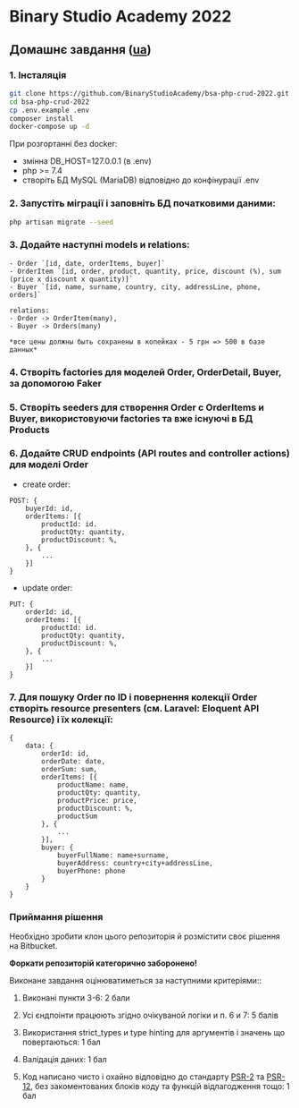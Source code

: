 # Binary Studio Academy 2022
## Домашнє завдання ([ua](README_UA.md))

### 1. Інсталяція
```bash
git clone https://github.com/BinaryStudioAcademy/bsa-php-crud-2022.git
cd bsa-php-crud-2022
cp .env.example .env
composer install
docker-compose up -d
```
При розгортанні без docker:
 - змінна DB_HOST=127.0.0.1 (в .env)
 - php >= 7.4
 - створіть БД MySQL (MariaDB) відповідно до конфінурації .env

### 2. Запустіть міграції і заповніть БД початковими даними:
```bash
php artisan migrate --seed
```
### 3. Додайте наступні models и relations:
    - Order `[id, date, orderItems, buyer]`
    - OrderItem `[id, order, product, quantity, price, discount (%), sum (price x discount x quantity)]`
    - Buyer `[id, name, surname, country, city, addressLine, phone, orders]`
    
    relations:
    - Order -> OrderItem(many), 
    - Buyer -> Orders(many)
    
    *все цены должны быть сохранены в копейках - 5 грн => 500 в базе данных*

### 4. Створіть factories для моделей **Order, OrderDetail, Buyer**, за допомогою Faker

### 5. Створіть seeders для створення Order c OrderItems и Buyer, використовуючи factories та вже існуючі в БД Products

### 6. Додайте CRUD endpoints (API routes and controller actions) для моделі Order

- create order:
```
POST: {
    buyerId: id,
    orderItems: [{
        productId: id.
        productQty: quantity,
        productDiscount: %,
    }, { 
        ...
    }]
}
```
- update order:
```
PUT: {
    orderId: id,
    orderItems: [{
        productId: id.
        productQty: quantity,
        productDiscount: %,
    }, { 
        ...
    }]
}
```

### 7. Для пошуку Order по ID і повернення колекції Order створіть resource presenters (см. Laravel: Eloquent API Resource) і їх колекції: 
```
{ 
    data: {
        orderId: id,
        orderDate: date,
        orderSum: sum, 
        orderItems: [{
            productName: name,
            productQty: quantity,
            productPrice: price,
            productDiscount: %,
            productSum
        }, { 
            ... 
        }], 
        buyer: {
            buyerFullName: name+surname, 
            buyerAddress: country+city+addressLine,
            buyerPhone: phone
        }
    }
}
```

### Приймання рішення

Необхідно зробити клон цього репозиторія й розмістити своє рішення на Bitbucket.

__Форкати репозиторій категорично заборонено!__

Виконане завдання оцінюватиметься за наступними критеріями::

1) Виконані пункти 3-6: 2 бали

2) Усі єндпоінти працюють згідно очікуваной логіки и п. 6 и 7: 5 балів

3) Використання strict_types и type hinting для аргументів і значень що повертаються: 1 бал

4) Валідація даних: 1 бал

4) Код написано чисто і охайно відповідно до стандарту [PSR-2](https://www.php-fig.org/psr/psr-2/) та [PSR-12](https://www.php-fig.org/psr/psr-12/), без закоментованих блоків коду та функцій відлагодження тощо: 1 бал
